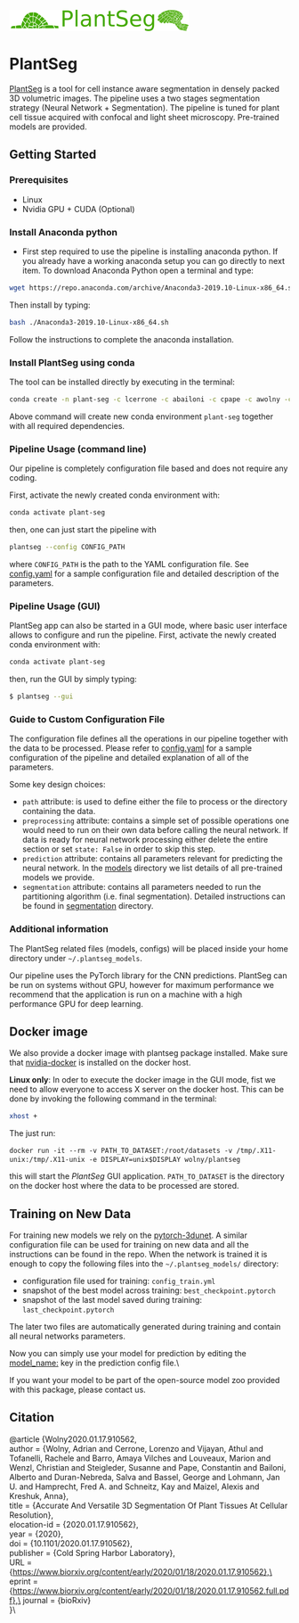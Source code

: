 ![alt text](./plantseg/gui/logo.png)
# PlantSeg
[PlantSeg](plantseg) is a tool for cell instance aware segmentation in densely packed 3D volumetric images.
The pipeline uses a two stages segmentation strategy (Neural Network + Segmentation).
The pipeline is tuned for plant cell tissue acquired with confocal and light sheet microscopy.
Pre-trained models are provided.  

## Getting Started
### Prerequisites
* Linux
* Nvidia GPU + CUDA (Optional)

### Install Anaconda python
- First step required to use the pipeline is installing anaconda python.
 If you already have a working anaconda setup you can go directly to next item. 
To download Anaconda Python open a terminal and type:
```bash
wget https://repo.anaconda.com/archive/Anaconda3-2019.10-Linux-x86_64.sh
```
Then install by typing:
```bash
bash ./Anaconda3-2019.10-Linux-x86_64.sh
```
Follow the instructions to complete the anaconda installation.

### Install PlantSeg using conda
The tool can be installed directly by executing in the terminal:
```bash
conda create -n plant-seg -c lcerrone -c abailoni -c cpape -c awolny -c conda-forge plantseg
```
Above command will create new conda environment `plant-seg` together with all required dependencies.

### Pipeline Usage (command line)
Our pipeline is completely configuration file based and does not require any coding.

First, activate the newly created conda environment with:
```bash
conda activate plant-seg
```
then, one can just start the pipeline with  
```bash
plantseg --config CONFIG_PATH
```
where `CONFIG_PATH` is the path to the YAML configuration file. See [config.yaml](examples/config.yaml) for a sample configuration
file and detailed description of the parameters. 

### Pipeline Usage (GUI)
PlantSeg app can also be started in a GUI mode, where basic user interface allows to configure and run the pipeline.
First, activate the newly created conda environment with:
```bash
conda activate plant-seg
```

then, run the GUI by simply typing:
```bash
$ plantseg --gui
```

### Guide to Custom Configuration File
The configuration file defines all the operations in our pipeline together with the data to be processed.
Please refer to [config.yaml](examples/config.yaml) for a sample configuration of the pipeline and detailed explanation
of all of the parameters.

Some key design choices:
* `path` attribute: is used to define either the file to process or the directory containing the data.
* `preprocessing` attribute: contains a simple set of possible operations one would need to run on their own data before calling the neural network. 
If data is ready for neural network processing either delete the entire section or set `state: False` in order to skip this step.
* `prediction` attribute: contains all parameters relevant for predicting the neural network. 
In the [models](plantseg/models/README.md) directory we list details of all pre-trained models we provide.
* `segmentation` attribute: contains all parameters needed to run the partitioning algorithm (i.e. final segmentation). 
Detailed instructions can be found in [segmentation](plantseg/segmentation/README.md) directory.

### Additional information

The PlantSeg related files (models, configs) will be placed inside your home directory under `~/.plantseg_models`. 

Our pipeline uses the PyTorch library for the CNN predictions. PlantSeg can be run on systems without GPU, however 
for maximum performance we recommend that the application is run on a machine with a high performance GPU for deep learning.

## Docker image
We also provide a docker image with plantseg package installed.
Make sure that [nvidia-docker](https://github.com/NVIDIA/nvidia-docker) is installed on the docker host.

**Linux only**: In oder to execute the docker image in the GUI mode, fist we need to allow everyone to access X server
on the docker host. This can be done by invoking the following command in the terminal:
```bash
xhost +

```
The just run:
```
docker run -it --rm -v PATH_TO_DATASET:/root/datasets -v /tmp/.X11-unix:/tmp/.X11-unix -e DISPLAY=unix$DISPLAY wolny/plantseg

```
this will start the _PlantSeg_ GUI application. `PATH_TO_DATASET` is the directory on the docker host where the data to be processed are stored.

## Training on New Data
For training new models we rely on the [pytorch-3dunet](https://github.com/hci-unihd/pytorch-3dunet). 
A similar configuration file can be used for training on new data and all the instructions can be found in the repo.
When the network is trained it is enough to copy the following files into the `~/.plantseg_models/` directory:
* configuration file used for training: `config_train.yml`
* snapshot of the best model across training: `best_checkpoint.pytorch`
* snapshot of the last model saved during training: `last_checkpoint.pytorch`

The later two files are automatically generated during training and contain all neural networks parameters.

Now you can simply use your model for prediction by editing the [model_name:](examples/config.yaml)
 key in the prediction config file.\
 
If you want your model to be part of the open-source model zoo provided with this package, please contact us.

## Citation
@article {Wolny2020.01.17.910562,\
	author = {Wolny, Adrian and Cerrone, Lorenzo and Vijayan, Athul and Tofanelli, Rachele and Barro, Amaya Vilches and Louveaux, Marion and Wenzl, Christian and Steigleder, Susanne and Pape, Constantin and Bailoni, Alberto and Duran-Nebreda, Salva and Bassel, George and Lohmann, Jan U. and Hamprecht, Fred A. and Schneitz, Kay and Maizel, Alexis and Kreshuk, Anna},\
	title = {Accurate And Versatile 3D Segmentation Of Plant Tissues At Cellular Resolution},\
	elocation-id = {2020.01.17.910562},\
	year = {2020},\
	doi = {10.1101/2020.01.17.910562},\
	publisher = {Cold Spring Harbor Laboratory},\
	URL = {https://www.biorxiv.org/content/early/2020/01/18/2020.01.17.910562},\
	eprint = {https://www.biorxiv.org/content/early/2020/01/18/2020.01.17.910562.full.pdf},\
	journal = {bioRxiv}\
}\
